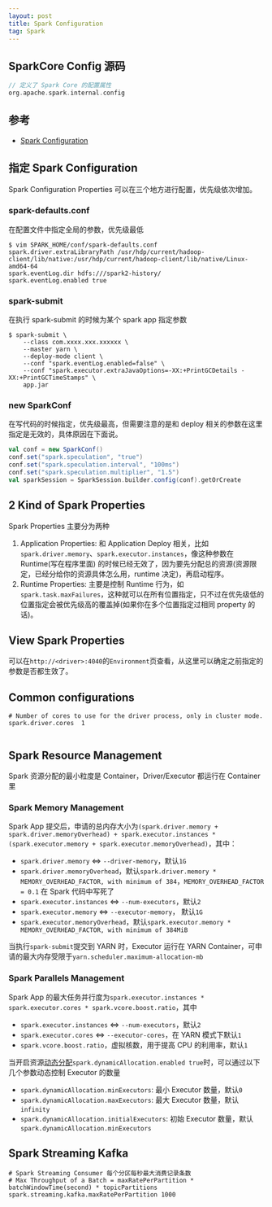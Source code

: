 ```yaml
---
layout: post
title: Spark Configuration
tag: Spark
---
```


## SparkCore Config 源码
```scala
// 定义了 Spark Core 的配置属性
org.apache.spark.internal.config
```

## 参考
* [Spark Configuration](https://spark.apache.org/docs/latest/configuration.html)

## 指定 Spark Configuration
Spark Configuration Properties 可以在三个地方进行配置，优先级依次增加。

### spark-defaults.conf
在配置文件中指定全局的参数，优先级最低

```shell
$ vim SPARK_HOME/conf/spark-defaults.conf
spark.driver.extraLibraryPath /usr/hdp/current/hadoop-client/lib/native:/usr/hdp/current/hadoop-client/lib/native/Linux-amd64-64
spark.eventLog.dir hdfs:///spark2-history/
spark.eventLog.enabled true
```

### spark-submit
在执行 spark-submit 的时候为某个 spark app 指定参数

```shell
$ spark-submit \
    --class com.xxxx.xxx.xxxxxx \
    --master yarn \
    --deploy-mode client \
    --conf "spark.eventLog.enabled=false" \
    --conf "spark.executor.extraJavaOptions=-XX:+PrintGCDetails -XX:+PrintGCTimeStamps" \
    app.jar
```

### new SparkConf
在写代码的时候指定，优先级最高，但需要注意的是和 deploy 相关的参数在这里指定是无效的，具体原因在下面说。

```scala
val conf = new SparkConf()
conf.set("spark.speculation", "true")
conf.set("spark.speculation.interval", "100ms")
conf.set("spark.speculation.multiplier", "1.5")
val sparkSession = SparkSession.builder.config(conf).getOrCreate
```

## 2 Kind of Spark Properties
Spark Properties 主要分为两种
1. Application Properties: 和 Application Deploy 相关，比如`spark.driver.memory`、`spark.executor.instances`，像这种参数在 Runtime(写在程序里面) 的时候已经无效了，因为要先分配总的资源(资源限定，已经分给你的资源具体怎么用，runtime 决定)，再启动程序。
2. Runtime Properties: 主要是控制 Runtime 行为，如`spark.task.maxFailures`，这种就可以在所有位置指定，只不过在优先级低的位置指定会被优先级高的覆盖掉(如果你在多个位置指定过相同 property 的话)。

## View Spark Properties
可以在`http://<driver>:4040`的`Environment`页查看，从这里可以确定之前指定的参数是否都生效了。

## Common configurations
```shell
# Number of cores to use for the driver process, only in cluster mode.
spark.driver.cores	1	
	
```

## Spark Resource Management
Spark 资源分配的最小粒度是 Container，Driver/Executor 都运行在 Container 里

### Spark Memory Management
Spark App 提交后，申请的总内存大小为`(spark.driver.memory + spark.driver.memoryOverhead) + spark.executor.instances * (spark.executor.memory + spark.executor.memoryOverhead)`，其中：
* `spark.driver.memory` <=> `--driver-memory`，默认`1G`
* `spark.driver.memoryOverhead`，默认`spark.driver.memory * MEMORY_OVERHEAD_FACTOR, with minimum of 384`，`MEMORY_OVERHEAD_FACTOR = 0.1` 在 Spark 代码中写死了
* `spark.executor.instances` <=> `--num-executors`，默认`2`
* `spark.executor.memory` <=> `--executor-memory`， 默认`1G`
* `spark.executor.memoryOverhead`，默认`spark.executor.memory * MEMORY_OVERHEAD_FACTOR, with minimum of 384MiB`

当执行`spark-submit`提交到 YARN 时，Executor 运行在 YARN Container，可申请的最大内存受限于`yarn.scheduler.maximum-allocation-mb`

### Spark Parallels Management
Spark App 的最大任务并行度为`spark.executor.instances * spark.executor.cores * spark.vcore.boost.ratio`，其中
* `spark.executor.instances` <=> `--num-executors`，默认`2`
* `spark.executor.cores` <=> `--executor-cores`，在 YARN 模式下默认`1`
* `spark.vcore.boost.ratio`，虚拟核数，用于提高 CPU 的利用率，默认`1`

当开启资源[动态分配](https://spark.apache.org/docs/latest/configuration.html#dynamic-allocation)`spark.dynamicAllocation.enabled true`时，可以通过以下几个参数动态控制 Executor 的数量
* `spark.dynamicAllocation.minExecutors`: 最小 Executor 数量，默认`0`
* `spark.dynamicAllocation.maxExecutors`: 最大 Executor 数量，默认`infinity` 
* `spark.dynamicAllocation.initialExecutors`: 初始 Executor 数量，默认`spark.dynamicAllocation.minExecutors`


## Spark Streaming Kafka
```shell
# Spark Streaming Consumer 每个分区每秒最大消费记录条数
# Max Throughput of a Batch = maxRatePerPartition * batchWindowTime(second) * topicPartitions
spark.streaming.kafka.maxRatePerPartition 1000
```